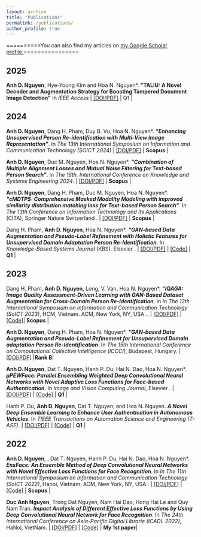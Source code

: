 ```yaml
---
layout: archive
title: "Publications"
permalink: /publications/
author_profile: true
---
```


==========You can also find my articles on <u><a href="{{author.googlescholar}}">my Google Scholar profile</a>.</u>================

2025
-----

**Anh D. Nguyen**, Hye-Young Kim and Hoa N. Nguyen*. __"TALIU: A Novel Decoder and Augmentation Strategy for Boosting Tampered Document Image Detection"__ In *IEEE Access* | [[DOI/PDF]](https://doi.org/10.1109/ACCESS.2025.3560360)   | Q1 |

2024
-----
**Anh D. Nguyen**, Dang H. Pham, Duy B. Vu, Hoa N. Nguyen*. ___"Enhancing Unsupervised Person Re-identification with Multi-View Image Representation"___. In *The 13th International Symposium on Information and Communication Technology (SOICT 2024)* | [[DOI/PDF]](https://doi.org/10.1007/978-981-96-4282-3_20)   | **Scopus** |

**Anh D. Nguyen**, Duc M. Nguyen,  Hoa N. Nguyen*. ___"Combination of Multiple Alignment Losses and Mutual Noise Filtering for Text-based Person Search"___. In *The 16th. International Conference on Knowledge and Systems Engineering 2024*.  | [[DOI/PDF]]()   | **Scopus** |

**Anh D. Nguyen**, Dang H. Pham, Duc M. Nguyen, Hoa N. Nguyen*. ___"cMDTPS: Comprehensive Masked Modality Modeling with improved similarity distribution matching loss for Text-based Person Search"___. In *The 13th Conference on Information Technology and Its Applications* (CITA), Springer Nature Switzerland .  | [[DOI/PDF]]( https://doi.org/10.1007/978-3-031-74127-2_16)   | **Scopus** |

Dang H. Pham, **Anh D. Nguyen**, Hoa N. Nguyen*. ___“GAN-based Data Augmentation and Pseudo-Label Refinement with Holistic Features for Unsupervised Domain Adaptation Person Re-Identification___. In *Knowledge-Based Systems Journal* (KBS), Elsevier .  | [[DOI/PDF]](https://doi.org/10.1016/j.knosys.2024.111471)  | [[Code]](https://github.com/ewigspace1910/DAPRH) | **Q1** |


2023
-----


Dang H. Pham, **Anh D. Nguyen**, Long, V. Van, Hoa N. Nguyen*. ___“IQAGA: Image Quality Assessment-Driven Learning with GAN-Based Dataset Augmentation for Cross-Domain Person Re-Identification___. In *In The 12th International Symposium on Information and Communication Technology (SoICT 2023)*, HCM, Vietnam. ACM, New York, NY, USA ..  | [[DOI/PDF]](https://doi.org/10.1145/3628797.3628961) |[[Code]](https://github.com/LongVu219/IQAGA)| **Scopus** | 


**Anh D. Nguyen**, Dang H. Pham, Hoa N. Nguyen*. ___“GAN-based Data Augmentation and Pseudo-Label Refinement for Unsupervised Domain adaptation Person Re-Identification___. In *The 15th International Conference on Computational Collective Intelligence (ICCCI)*, Budapest, Hungary.  | [[DOI/PDF]](https://doi.org/10.1007/978-3-031-41456-5_45)  |**Rank B**|


**Anh D. Nguyen**, Dat T. Nguyen, Hanh P. Du, Hai N. Dao, Hoa N. Nguyen*. ___µPEWFace: Parallel Ensembling Weighted Deep Convolutional Neural Networks with Novel Adaptive Loss Functions for Face-based Authentication___. In *Image and Vision Computing Journal*, Elsevier .  | [[DOI/PDF]](https://doi.org/10.1016/j.imavis.2023.104819) | [[Code]](https://github.com/ewigspace1910/PEWFace) | **Q1** |


Hanh P. Du, **Anh D. Nguyen**, Dat T. Nguyen, and Hoa N. Nguyen. ___A Novel Deep Ensemble Learning to Enhance User Authentication in Autonomous Vehicles___. In *TIEEE Transactions on Automation Science and Engineering (T-ASE)*.  | [[DOI/PDF]](https://doi.org/10.1109/TASE.2023.3270764) | [[Code]](https://github.com/ewigspace1910/PelFace) | **Q1** |

2022
-----

**Anh D. Nguyen**, , Dat T. Nguyen, Hanh P. Du, Hai N. Dao, Hoa N. Nguyen*. ___EnsFace: An Ensemble Method of Deep Convolutional Neural Networks with Novel Effective Loss Functions for Face Recognition___. In *In The 11th International Symposium on Information and Communication Technology (SoICT 2022)*, Hanoi, Vietnam. ACM, New York, NY, USA .  | [[DOI/PDF]](https://doi.org/10.1145/3568562.3568638) | [[Code]](https://github.com/ewigspace1910/PelFace) | **Scopus** |

**Duc Anh Nguyen**, Trong Dat Nguyen, Nam Hai Dao, Hong Hai Le and Quy Nam Tran. ___Impact Analysis of Different Effective Loss Functions by Using Deep Convolutional Neural Network for Face Recognition___. In *The 24th International Conference on Asia-Pacific Digital Librarie (ICADL 2022)*, HaNoi, VietNam.  | [[DOI/PDF]](https://link.springer.com/chapter/10.1007/978-3-031-21756-2_8) | [[Code]](https://github.com/ewigspace1910/PE-DCNN) | **My 1st paper**|


<!-- {% for post in site.publications reversed %}
  {% include archive-single.html %}
{% endfor %} -->
